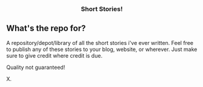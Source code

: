 <h3 align="center">Short Stories!</h3>



## What's the repo for?

A repository/depot/library of all the short stories i've ever written.
Feel free to publish any of these stories to your blog, website, or wherever. Just make sure to give credit where credit is due.

Quality not guaranteed!

X.
